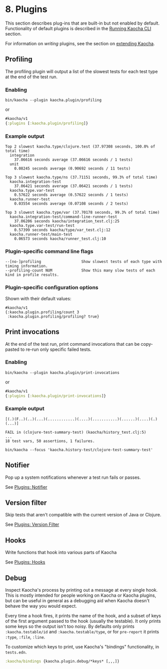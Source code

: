 # 8. Plugins

This section describes plug-ins that are built-in but not enabled by default. Functionality of default plugins is described in the [Running Kaocha CLI](04_running_kaocha_cli.md) section.

For information on *writing* plugins, see the section on [extending Kaocha](09_extending.md).

## Profiling

The profiling plugin will output a list of the slowest tests for each test type at the end of the test run.

### Enabling

``` shell
bin/kaocha --plugin kaocha.plugin/profiling
```

or

``` clojure
#kaocha/v1
{:plugins [:kaocha.plugin/profiling]}
```

### Example output

```
Top 2 slowest kaocha.type/clojure.test (37.97308 seconds, 100.0% of total time)
  integration
    37.06616 seconds average (37.06616 seconds / 1 tests)
  unit
    0.08245 seconds average (0.90692 seconds / 11 tests)

Top 3 slowest kaocha.type/ns (37.71151 seconds, 99.3% of total time)
  kaocha.integration-test
    37.06421 seconds average (37.06421 seconds / 1 tests)
  kaocha.type.var-test
    0.57622 seconds average (0.57622 seconds / 1 tests)
  kaocha.runner-test
    0.03554 seconds average (0.07108 seconds / 2 tests)

Top 3 slowest kaocha.type/var (37.70178 seconds, 99.3% of total time)
  kaocha.integration-test/command-line-runner-test
    37.06206 seconds kaocha/integration_test.clj:25
  kaocha.type.var-test/run-test
    0.57399 seconds kaocha/type/var_test.clj:12
  kaocha.runner-test/main-test
    0.06573 seconds kaocha/runner_test.clj:10
```

### Plugin-specific command line flags

```
--[no-]profiling                  Show slowest tests of each type with timing information.
--profiling-count NUM             Show this many slow tests of each kind in profile results.
```

### Plugin-specific configuration options

Shown with their default values:

```
#kaocha/v1
{:kaocha.plugin.profiling/count 3
 :kaocha.plugin.profiling/profiling? true}
```

## Print invocations

At the end of the test run, print command invocations that can be copy-pasted to re-run only specific failed tests.

### Enabling

``` shell
bin/kaocha --plugin kaocha.plugin/print-invocations
```

or

``` clojure
#kaocha/v1
{:plugins [:kaocha.plugin/print-invocations]}
```

### Example output

``` shell
[(.)(F..)(..)(...)(............)(....)(...........)(......)(....)(.)(...)]

FAIL in (clojure-test-summary-test) (kaocha/history_test.clj:5)
...
18 test vars, 50 assertions, 1 failures.

bin/kaocha --focus 'kaocha.history-test/clojure-test-summary-test'
```

## Notifier

Pop up a system notifications whenever a test run fails or passes.

See [Plugins: Notifier](plugins/notifier_plugin.md)

## Version filter

Skip tests that aren't compatible with the current version of Java or Clojure.

See [Plugins: Version Filter](plugins/version_filter.md)

## Hooks

Write functions that hook into various parts of Kaocha

See [Plugins: Hooks](plugins/hooks_plugin.md)

## Debug

Inspect Kaocha's process by printing out a message at every single hook. This is
mostly intended for people working on Kaocha or Kaocha plugins, but can be
useful in general as a debugging aid when Kaocha doesn't behave the way you
would expect.

Every time a hook fires, it prints the name of the hook, and a subset of keys of
the first argument passed to the hook (usually the testable). It only prints
some keys so the output isn't too noisy. By defaults only prints
`:kaocha.testable/id` and `:kaocha.testable/type`, or for `pre-report` it prints
`:type`, `:file`, `:line`.

To customize which keys to print, use Kaocha's "bindings" functionality, in `tests.edn`.

``` clojure
:kaocha/bindings {kaocha.plugin.debug/*keys* [,,,]}
```
